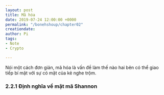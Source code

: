 ```yaml
---
layout: post
title: Mã hóa
date: 2019-07-24 12:00:00 +0000
permalink: "/bonehshoup/chapter02"
creationdate:
author: Pi
tags:
- Note
- Crypto

---
```


Nói một cách đơn giản, mã hóa là vấn đề làm thế nào hai bên có thể giao tiếp bí mật với sự có mặt của kẻ nghe trộm.

### 2.2.1 Định nghĩa về mật mã Shannon
